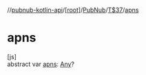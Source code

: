 //[pubnub-kotlin-api](../../../../index.md)/[[root]](../../index.md)/[PubNub](../index.md)/[T$37](index.md)/[apns](apns.md)

# apns

[js]\
abstract var [apns](apns.md): [Any](https://kotlinlang.org/api/core/kotlin-stdlib/kotlin/-any/index.html)?
